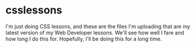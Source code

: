 # csslessons

I'm just doing CSS lessons, and these are the files I'm uploading that are my latest version of my Web Developer lessons. We'll see how well I fare and how long I do this for. Hopefully, I'll be doing this for a long time.
